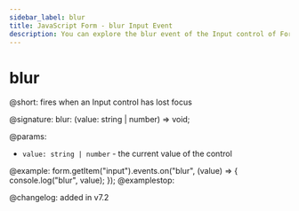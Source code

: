 ```yaml
---
sidebar_label: blur
title: JavaScript Form - blur Input Event 
description: You can explore the blur event of the Input control of Form in the documentation of the DHTMLX JavaScript UI library. Browse developer guides and API reference, try out code examples and live demos, and download a free 30-day evaluation version of DHTMLX Suite 7.
---
```


# blur

@short: fires when an Input control has lost focus

@signature: blur: (value: string | number) => void;

@params:
- `value: string | number` - the current value of the control

@example:
form.getItem("input").events.on("blur", (value) => {
    console.log("blur", value);
});
@examplestop:

@changelog: added in v7.2
